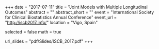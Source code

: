 +++
date = "2017-07-11"
title = "Joint Models with Multiple Longitudinal Outcomes"
abstract = ""
abstract_short = ""
event = "International Society for Clinical Biostatistics Annual Conference"
event_url = "http://iscb2017.info/"
location = "Vigo, Spain"

selected = false
math = true

url_slides = "pdf/Slides/ISCB_2017.pdf"
+++
